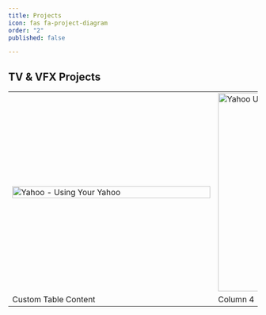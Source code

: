 ```yaml
---
title: Projects
icon: fas fa-project-diagram
order: "2"
published: false

---
```

<style>
.image {
    position: relative;
    width: 400px;
}

.image__img {
    display: block;
    width: 100%;
}

.image__overlay {
    position: absolute;
    top: 0;
    left: 0;
    width: 100%;
    height: 100%;
    background: rgba(0, 0, 0, 0.6);
    color: #ffffff;
    font-family: 'Quicksand', sans-serif;
    display: flex;
    flex-direction: column;
    align-items: center;
    justify-content: center;
    opacity: 0;
    transition: opacity 0.25s;
}

.image__overlay--blur {
    backdrop-filter: blur(5px);
}

.image__overlay--primary {
    background: #009578;
}

.image__overlay > * {
    transform: translateY(20px);
    transition: transform 0.25s;
}

.image__overlay:hover {
    opacity: 1;
}

.image__overlay:hover > * {
    transform: translateY(0);
}

.image__title {
    font-size: 2em;
    font-weight: bold;
}

.image__description {
    font-size: 1.25em;
    margin-top: 0.25em;
}
</style>
## TV & VFX Projects
<center>
<table>
<tbody>
	<tr>
		<td>
          <div class="image">
    		<img class="image__img" src="https://res.cloudinary.com/felipenogueira3d-cloud/image/upload/v1568428023/yahoousingyouryahoo_yanb2s.jpg" alt="Yahoo - Using Your Yahoo">
    			<div class="image__overlay image__overlay--primary">
        			<div class="image__title"></div>
        				<p class="image__description">
            				Yahoo - Using Your Yahoo
        				</p>
   				</div>
			</div>
     	</td>
		<td> 
          <a href="https://vimeo.com/manage/videos/32025413">
         <img alt="Yahoo Using your Yahoo" src="https://res.cloudinary.com/felipenogueira3d-cloud/image/upload/v1568428023/yahoousingyouryahoo_yanb2s.jpg"
         width=400/>
      	</a>
     	</td>
	</tr>
	<tr>
		<td>Custom Table Content</td>
		<td>Column 4</td>
	</tr>
</tbody>
</table>
 </center>